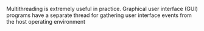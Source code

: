 Multithreading is extremely useful in practice. Graphical user interface (GUI) programs have a separate thread for gathering user interface events from the host operating environment
